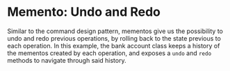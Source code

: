 # Memento: Undo and Redo
Similar to the command design pattern, mementos give us the possibility to undo and redo previous
operations, by rolling back to the state previous to each operation. In this example, the bank account class
keeps a history of the mementos created by each operation, and exposes a `undo` and `redo` methods to
navigate through said history.
